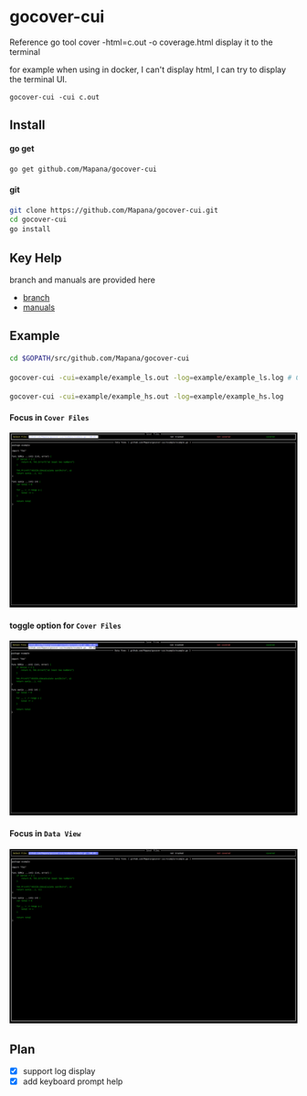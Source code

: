 # gocover-cui

Reference go tool cover -html=c.out -o coverage.html display it to the terminal

for example when using in docker, I can't display html, I can try to display the terminal UI.

    gocover-cui -cui c.out

## Install
#### go get
``` bash
go get github.com/Mapana/gocover-cui
```

#### git
``` bash
git clone https://github.com/Mapana/gocover-cui.git
cd gocover-cui
go install
```

## Key Help
branch and manuals are provided here
- [branch](https://github.com/Mapana/gocover-cui/tree/key-help)
- [manuals](https://github.com/Mapana/gocover-cui/wiki)

## Example
``` bash
cd $GOPATH/src/github.com/Mapana/gocover-cui

gocover-cui -cui=example/example_ls.out -log=example/example_ls.log # Can run -cui or -log separately

gocover-cui -cui=example/example_hs.out -log=example/example_hs.log
```

#### Focus in `Cover Files`
![image](https://github.com/Mapana/gocover-cui/blob/master/gocover-cui-1.png)

#### toggle option for `Cover Files`
![image](https://github.com/Mapana/gocover-cui/blob/master/gocover-cui-2.png)

#### Focus in `Data View`
![image](https://github.com/Mapana/gocover-cui/blob/master/gocover-cui-3.png)

## Plan
- [x] support log display
- [x] add keyboard prompt help